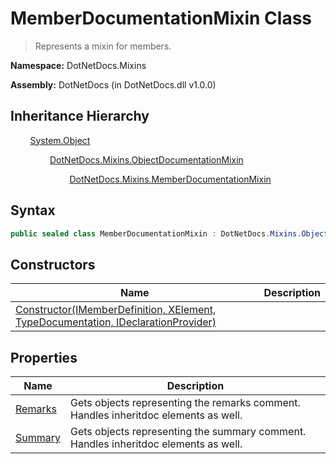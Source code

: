 # MemberDocumentationMixin Class
> Represents a mixin for members.

**Namespace:** DotNetDocs.Mixins

**Assembly:** DotNetDocs (in DotNetDocs.dll v1.0.0)
## Inheritance Hierarchy
&nbsp;&nbsp;&nbsp;&nbsp;&nbsp;&nbsp;&nbsp;&nbsp;[System.Object](https://www.google.com/search?q=System.Object&btnI=)

&nbsp;&nbsp;&nbsp;&nbsp;&nbsp;&nbsp;&nbsp;&nbsp;&nbsp;&nbsp;&nbsp;&nbsp;&nbsp;&nbsp;&nbsp;&nbsp;[DotNetDocs.Mixins.ObjectDocumentationMixin](/docs/DotNetDocs/Mixins/ObjectDocumentationMixin.md)

&nbsp;&nbsp;&nbsp;&nbsp;&nbsp;&nbsp;&nbsp;&nbsp;&nbsp;&nbsp;&nbsp;&nbsp;&nbsp;&nbsp;&nbsp;&nbsp;&nbsp;&nbsp;&nbsp;&nbsp;&nbsp;&nbsp;&nbsp;&nbsp;[DotNetDocs.Mixins.MemberDocumentationMixin](/docs/DotNetDocs/Mixins/MemberDocumentationMixin.md)

## Syntax
```csharp
public sealed class MemberDocumentationMixin : DotNetDocs.Mixins.ObjectDocumentationMixin, DotNetDocs.Mixins.Contracts.IMemberDocumentation, DotNetDocs.Mixins.Contracts.IObjectDocumentation, DotNetDocs.Mixins.Contracts.IDocumentation
```
## Constructors
|Name|Description|
|---|---|
|[Constructor(IMemberDefinition, XElement, TypeDocumentation, IDeclarationProvider)](/docs/DotNetDocs/Mixins/MemberDocumentationMixin/Constructors/Constructor_IMemberDefinition%2c%20XElement%2c%20Type7837.md)||
## Properties
|Name|Description|
|---|---|
|[Remarks](/docs/DotNetDocs/Mixins/MemberDocumentationMixin/Properties/Remarks.md)|Gets objects representing the remarks comment.  Handles inheritdoc elements as well.|
|[Summary](/docs/DotNetDocs/Mixins/MemberDocumentationMixin/Properties/Summary.md)|Gets objects representing the summary comment.  Handles inheritdoc elements as well.|
